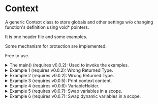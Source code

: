 # Context

A generic Context class to store globals and other settings w/o changing function's definition using void* pointers.

It is one header file and some examples.

Some mechanism for protection are implemented.

Free to use.

<details><summary>The main()  (requires v0.0.2): Used to invoke the examples.</summary>
<p>

```cpp
#include "Context.hpp"

using namespace DIM;
using namespace std;

void use1(Context&, ...) {}
void use2(Context&, ...) {}

int main()
{
	try
	{
		// include here the "Ex*.inc" files!
#include "Tests/Ex1.inc"

		//Examples of calling other functions with the context.
		use1(c);
 		use2(c, 10, 22, "a string");
	}
	catch (const std::exception &e)
	{
		cout << "\n\n" << toS(e.what(), DIM_WHERE) << "\n\n";
	}
	catch (const DIM::Exception &e)
	{
		cout << "\n\n" << toS(e.what_, e.where_) << "\n\n";
	}
	return 0;
}
```
</p>
</details>

<details><summary>Example 1  (requires v0.0.2): Wrong Returned Type.</summary>
<p>

```cpp
Context c;

I n{10};
c["i"] = makePair(n);
R r{10.12};
c["r"] = makePair(r);
S s{"Cucu"};
c["s"] = makePair(s);

cout << extract<I>(c, "i", DIM_WHERE) << '\n';
cout << extract<R>(c, "r", DIM_WHERE) << '\n';
cout << extract<S>(c, "s", DIM_WHERE) << '\n';
cout << extract<R>(c, "s", DIM_WHERE) << '\n'; // Wrong type!
```

```
10
10.12
Cucu

EXCEPTION : "Key: 's' assigned to a different type.", From: "main()", file: "Ex1.inc", line: 12.
```
</p>
</details>

<details><summary>Example 2  (requires v0.0.2): Wrong Returned Type.</summary>
<p>

```cpp
Context c;

I n{10};
c["i"] = makePair(n);
R r{10.12};
c["r"] = makePair(r);
S s{"Cucu"};
c["s"] = makePair(s);

cout << extract<I>(c, "i", DIM_WHERE) << '\n';
cout << extract<R>(c, "r", DIM_WHERE) << '\n';
cout << extract<S>(c, "s", DIM_WHERE) << '\n';
cout << extract<S>(c, "wrongKey", DIM_WHERE) << '\n'; // Wrong key!
```

```
10
10.12
Cucu

EXCEPTION : "Key: 'wrongKey' not found in context.", From: "main()", file: "Ex2.inc", line: 12.
```
</p>
</details>

<details><summary>Example 3  (requires v0.0.5): Print context content.</summary>
<p>

```cpp
Context c;

I n{10};
c["i"] = makePair(n);
R r{-22.212};
c["r"] = makePair(r);
S s{"Cucu"};
c["s"] = makePair(s);

print(c);
cout << extract<I>(c, "i", DIM_WHERE) << '\n';
cout << extract<R>(c, "r", DIM_WHERE) << '\n';
cout << extract<S>(c, "s", DIM_WHERE) << '\n';
```

```
Context content:
{
  i : int,
  r : double,
  s : class std::basic_string<char,struct std::char_traits<char>,class std::allocator<char> >,
}
10
-22.212
Cucu
```
</p>
</details>

<details><summary>Example 4 (requires v0.0.6): VariableHolder.</summary>
<p>

```cpp
Context c;

cout << "----------------\n";
{ // using manual names for VariableHolder
	VariableHolder<I> vh1(c, "i1", 10, DIM_WHERE);
	VariableHolder<I> vh2(c, "i2", 15, DIM_WHERE);
	cout << "Checkpoint: A";
	print(c);
	cout << extract<I>(c, "i1", DIM_WHERE) << '\n';
	cout << extract<I>(c, "i2", DIM_WHERE) << '\n';
}
cout << "Checkpoint: B";
print(c);

cout << "----------------\n";
{ // using automatic names.VariableHolder
	DIM_AUTO_VARIABLE_HOLDER(I, c, "i1", 20);
	DIM_AUTO_VARIABLE_HOLDER(I, c, "i2", 25);
	cout << "Checkpoint: C";
	print(c);
	cout << extract<I>(c, "i1", DIM_WHERE) << '\n';
	cout << extract<I>(c, "i2", DIM_WHERE) << '\n';
}
cout << "Checkpoint: D";
print(c);

cout << "----------------\n";
{ // using automatic names.VariableHolder
	DIM_AUTO_VARIABLE_HOLDER(I, c, "i1", 20);
	DIM_AUTO_VARIABLE_HOLDER(I, c, "i2", 25);
	cout << "Checkpoint: E";
	print(c);
	cout << extract<I>(c, "i1", DIM_WHERE) << '\n';
	cout << extract<I>(c, "i2", DIM_WHERE) << '\n';

	cout << "Assign them to new values.\n";
	extract<I>(c, "i1", DIM_WHERE) = 21;
	extract<I>(c, "i2", DIM_WHERE) = 26;
	cout << "Checkpoint: F";
	print(c);
	cout << extract<I>(c, "i1", DIM_WHERE) << '\n';
	cout << extract<I>(c, "i2", DIM_WHERE) << '\n';
}
cout << "Checkpoint: G";
print(c);

cout << "----------------\n";
cout << "Checkpoint: H";
cout << extract<I>(c, "i2", DIM_WHERE) << '\n'; // Throws!
```

```
----------------
Checkpoint: A
Context content:
{
  i1 : int,
  i2 : int,
}
10
15
Checkpoint: B
Context content:
{
}
----------------
Checkpoint: C
Context content:
{
  i1 : int,
  i2 : int,
}
20
25
Checkpoint: D
Context content:
{
}
----------------
Checkpoint: E
Context content:
{
  i1 : int,
  i2 : int,
}
20
25
Assign them to new values.
Checkpoint: F
Context content:
{
  i1 : int,
  i2 : int,
}
21
26
Checkpoint: G
Context content:
{
}
----------------
Checkpoint: H
EXCEPTION : "Key: 'i2' not found in context.", From: "main()", file: "Ex4.inc", line: 49.
```
</p>
</details>

<details><summary>Example 5  (requires v0.0.7): Swap variables in a scope.</summary>
<p>

```cpp
Context c;
DIM_AUTO_VARIABLE_HOLDER(I, c, "I", 10);
cout << extract<I>(c, "I", DIM_WHERE) << '\n';
{
	I i{20};
	DIM_AUTO_SWAP_KEY(i, c["I"].first);
	cout << extract<I>(c, "I", DIM_WHERE) << '\n';
}
cout << extract<I>(c, "I", DIM_WHERE) << '\n';
```

```
10
20
10
```
</p>
</details>

<details><summary>Example 6  (requires v0.0.7): Swap dynamic variables in a scope.</summary>
<p>

```cpp
struct OStream
{
public:
	virtual V print(const SV) = 0;
	virtual ~OStream() {}
};
struct OStream1 : public OStream
{
	virtual V print(const SV v) override { cout << "S1: " << v; }
};
struct OStream2 : public OStream
{
	virtual V print(const SV v) override { cout << "S2: " << v; }
};

Context c;

OStream1 os1;
DIM_AUTO_VARIABLE_HOLDER(OStream &, c, "os", os1);
extract<OStream>(c, "os", DIM_WHERE).print("CUCU!\n");
{
	OStream2 os2;
	// DIM_AUTO_SWAP_KEY(os2, c["os"].first);//is not working yet and I will appreciate help wit it!
	c["os"].first = &os2;
	extract<OStream>(c, "os", DIM_WHERE).print("CUCU!\n");
	c["os"].first = &os1;
}
extract<OStream>(c, "os", DIM_WHERE).print("CUCU!\n");
```

```
S1: CUCU!
S2: CUCU!
S1: CUCU!
```
